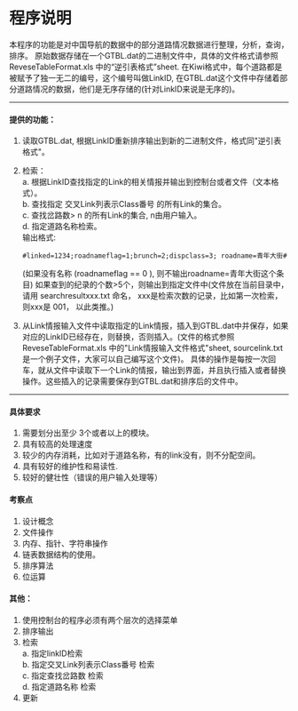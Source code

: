 # 程序说明
本程序的功能是对中国导航的数据中的部分道路情况数据进行整理，分析，查询，排序。
原始数据存储在一个GTBL.dat的二进制文件中，具体的文件格式请参照ReveseTableFormat.xls 中的“逆引表格式”sheet.
	在Kiwi格式中，每个道路都是被赋予了独一无二的编号，这个编号叫做LinkID,
在GTBL.dat这个文件中存储着部分道路情况的数据，他们是无序存储的(针对LinkID来说是无序的)。      

----
#### 提供的功能：
1. 读取GTBL.dat, 根据LinkID重新排序输出到新的二进制文件，格式同"逆引表格式"。
2. 检索：   
    a.	根据LinkID查找指定的Link的相关情报并输出到控制台或者文件（文本格式）。    
    b.	查找指定 交叉Link列表示Class番号 的所有Link的集合。   
    c.	查找岔路数> n 的所有Link的集合, n由用户输入。    
    d.	指定道路名称检索。    
    输出格式:     
    ```
    #linked=1234;roadnameflag=1;brunch=2;dispclass=3; roadname=青年大街# 
    ```
    (如果没有名称 (roadnameflag == 0 ), 则不输出roadname=青年大街这个条目) 如果查到的纪录的个数>5个，则输出到指定文件中(文件放在当前目录中，请用 searchresultxxx.txt 命名， xxx是检索次数的记录，比如第一次检索，则xxx是 001， 以此类推。)

3. 从Link情报输入文件中读取指定的Link情报，插入到GTBL.dat中并保存，如果对应的LinkID已经存在，则替换，否则插入。(文件的格式参照ReveseTableFormat.xls 中的"Link情报输入文件格式"sheet, sourcelink.txt 是一个例子文件，大家可以自己编写这个文件)。 具体的操作是每按一次回车，就从文件中读取下一个Link的情报，输出到界面，并且执行插入或者替换操作。这些插入的记录需要保存到GTBL.dat和排序后的文件中。    

----
#### 具体要求
1. 需要划分出至少 3个或者以上的模块。
2. 具有较高的处理速度
3. 较少的内存消耗，比如对于道路名称，有的link没有，则不分配空间。
4. 具有较好的维护性和易读性.
5. 较好的健壮性（错误的用户输入处理等）
#### 考察点
1. 设计概念
2.	文件操作
3.	内存、指针、字符串操作
4.	链表数据结构的使用。
5.	排序算法
6.	位运算
#### 其他：
1. 使用控制台的程序必须有两个层次的选择菜单
2. 排序输出 
3. 检索    
    a.	指定linkID检索  
    b.	指定交叉Link列表示Class番号 检索    
    c.	指定查找岔路数 检索    
    d.	指定道路名称 检索    
4. 更新
